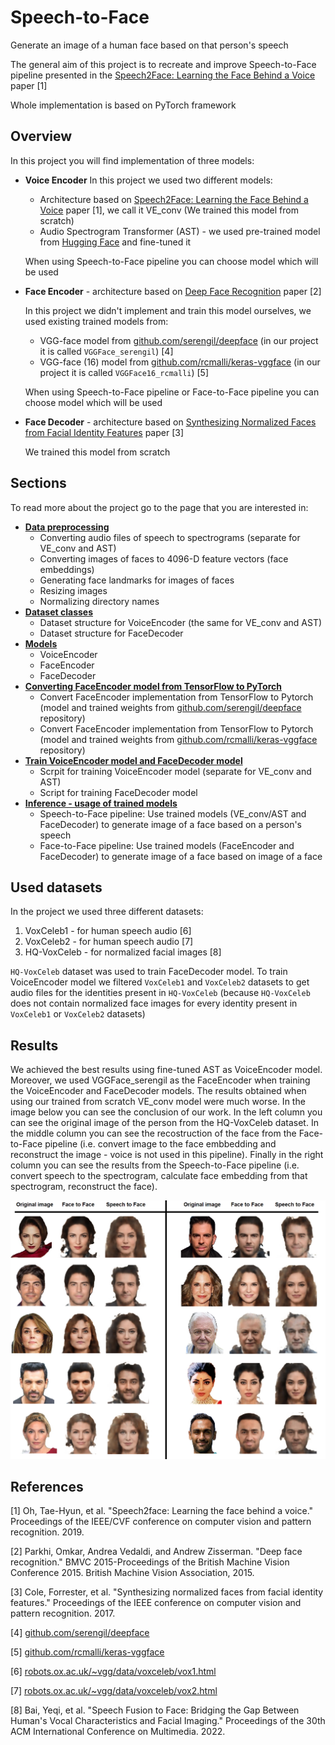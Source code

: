 # Speech-to-Face
Generate an image of a human face based on that person's speech

The general aim of this project is to recreate and improve Speech-to-Face pipeline presented in the [Speech2Face: Learning the Face Behind a Voice](https://arxiv.org/abs/1905.09773) paper [1]

Whole implementation is based on PyTorch framework

## Overview
In this project you will find implementation of three models:
- **Voice Encoder**
  In this project we used two different models:
    - Architecture based on [Speech2Face: Learning the Face Behind a Voice](https://arxiv.org/abs/1905.09773) paper [1], we call it VE_conv (We trained this model from scratch)
    - Audio Spectrogram Transformer (AST) - we used pre-trained model from [Hugging Face](https://huggingface.co/docs/transformers/model_doc/audio-spectrogram-transformer) and fine-tuned it
  
  When using Speech-to-Face pipeline you can choose model which will be used

- **Face Encoder** - architecture based on [Deep Face Recognition](https://www.robots.ox.ac.uk/~vgg/publications/2015/Parkhi15/parkhi15.pdf) paper [2]

  In this project we didn't implement and train this model ourselves, we used existing trained models from:
    - VGG-face model from [github.com/serengil/deepface](https://github.com/serengil/deepface) (in our project it is called `VGGFace_serengil`) [4]
    - VGG-face (16) model from [github.com/rcmalli/keras-vggface](https://github.com/rcmalli/keras-vggface) (in our project it is called `VGGFace16_rcmalli`) [5]

  When using Speech-to-Face pipeline or Face-to-Face pipeline you can choose model which will be used

- **Face Decoder** - architecture based on [Synthesizing Normalized Faces from Facial Identity Features](https://arxiv.org/abs/1701.04851) paper [3]

  We trained this model from scratch

## Sections
To read more about the project go to the page that you are interested in:
- **[Data preprocessing](https://github.com/Kacper-Pietkun/Speech-to-face/tree/master/src/data_preprocessing)**
    - Converting audio files of speech to spectrograms (separate for VE_conv and AST)
    - Converting images of faces to 4096-D feature vectors (face embeddings)
    - Generating face landmarks for images of faces
    - Resizing images
    - Normalizing directory names
- **[Dataset classes](https://github.com/Kacper-Pietkun/Speech-to-face/tree/master/src/datasets)**
    - Dataset structure for VoiceEncoder (the same for VE_conv and AST)
    - Dataset structure for FaceDecoder
- **[Models](https://github.com/Kacper-Pietkun/Speech-to-face/tree/master/src/models)**
    - VoiceEncoder
    - FaceEncoder
    - FaceDecoder
- **[Converting FaceEncoder model from TensorFlow to PyTorch](https://github.com/Kacper-Pietkun/Speech-to-face/tree/master/src/tensorflow_to_pytroch)**
    - Convert FaceEncoder implementation from TensorFlow to Pytorch (model and trained weights from [github.com/serengil/deepface](https://github.com/serengil/deepface) repository)
    - Convert FaceEncoder implementation from TensorFlow to Pytorch (model and trained weights from [github.com/rcmalli/keras-vggface](https://github.com/rcmalli/keras-vggface) repository)
- **[Train VoiceEncoder model and FaceDecoder model](https://github.com/Kacper-Pietkun/Speech-to-face/tree/master/src/train)**
    - Scrpit for training VoiceEncoder model (separate for VE_conv and AST)
    - Script for training FaceDecoder model
- **[Inference - usage of trained models](https://github.com/Kacper-Pietkun/Speech-to-face/tree/master/src/inference)**
    - Speech-to-Face pipeline: Use trained models (VE_conv/AST and FaceDecoder) to generate image of a face based on a person's speech
    - Face-to-Face pipeline: Use trained models (FaceEncoder and FaceDecoder) to generate image of a face based on image of a face


## Used datasets
In the project we used three different datasets:
1. VoxCeleb1 - for human speech audio [6]
2. VoxCeleb2 - for human speech audio [7]
3. HQ-VoxCeleb - for normalized facial images [8]

`HQ-VoxCeleb` dataset was used to train FaceDecoder model. To train VoiceEncoder model we filtered `VoxCeleb1` and `VoxCeleb2` datasets to get audio files for the identities present in `HQ-VoxCeleb` (because `HQ-VoxCeleb` does not contain normalized face images for every identity present in `VoxCeleb1` or `VoxCeleb2` datasets)


## Results
We achieved the best results using fine-tuned AST as VoiceEncoder model. Moreover, we used VGGFace_serengil as the FaceEncoder when training the VoiceEncoder and FaceDecoder models. The results obtained when using our trained from scratch VE_conv model were much worse. In the image below you can see the conclusion of our work. In the left column you can see the original image of the person from the HQ-VoxCeleb dataset. In the middle column you can see the recostruction of the face from the Face-to-Face pipeline (i.e. convert image to the face embbedding and reconstruct the image - voice is not used in this pipeline). Finally in the right column you can see the results from the Speech-to-Face pipeline (i.e. convert speech to the spectrogram, calculate face embedding from that spectrogram, reconstruct the face).

![Results](images/results.png "Results")

## References

[1] Oh, Tae-Hyun, et al. "Speech2face: Learning the face behind a voice." Proceedings of the IEEE/CVF conference on computer vision and pattern recognition. 2019.

[2] Parkhi, Omkar, Andrea Vedaldi, and Andrew Zisserman. "Deep face recognition." BMVC 2015-Proceedings of the British Machine Vision Conference 2015. British Machine Vision Association, 2015.

[3] Cole, Forrester, et al. "Synthesizing normalized faces from facial identity features." Proceedings of the IEEE conference on computer vision and pattern recognition. 2017.

[4] [github.com/serengil/deepface](https://github.com/serengil/deepface)

[5] [github.com/rcmalli/keras-vggface](https://github.com/rcmalli/keras-vggface)

[6] [robots.ox.ac.uk/~vgg/data/voxceleb/vox1.html](https://www.robots.ox.ac.uk/~vgg/data/voxceleb/vox1.html)

[7] [robots.ox.ac.uk/~vgg/data/voxceleb/vox2.html](https://www.robots.ox.ac.uk/~vgg/data/voxceleb/vox2.html)

[8] Bai, Yeqi, et al. "Speech Fusion to Face: Bridging the Gap Between Human's Vocal Characteristics and Facial Imaging." Proceedings of the 30th ACM International Conference on Multimedia. 2022.
